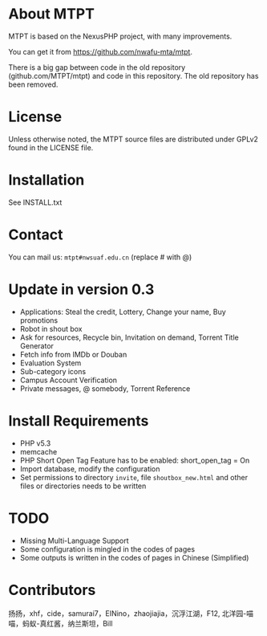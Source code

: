 # About MTPT

MTPT is based on the NexusPHP project, with many improvements.

You can get it from https://github.com/nwafu-mta/mtpt.

There is a big gap between code in the old repository (github.com/MTPT/mtpt) and code in this repository. The old repository has been removed.

# License

Unless otherwise noted, the MTPT source files are distributed under GPLv2 found in the LICENSE file.

# Installation

See INSTALL.txt

# Contact

You can mail us: `mtpt#nwsuaf.edu.cn` (replace # with @)

# Update in version 0.3

* Applications: Steal the credit, Lottery, Change your name, Buy promotions
* Robot in shout box
* Ask for resources, Recycle bin, Invitation on demand, Torrent Title Generator
* Fetch info from IMDb or Douban
* Evaluation System
* Sub-category icons
* Campus Account Verification
* Private messages, @ somebody, Torrent Reference

# Install Requirements

* PHP v5.3
* memcache
* PHP Short Open Tag Feature has to be enabled: short_open_tag = On
* Import database, modify the configuration
* Set permissions to directory `invite`, file `shoutbox_new.html` and other files or directories needs to be written

# TODO

* Missing Multi-Language Support
* Some configuration is mingled in the codes of pages
* Some outputs is written in the codes of pages in Chinese (Simplified)


# Contributors

扬扬，xhf，cide，samurai7，EINino，zhaojiajia，沉浮江湖，F12, 北洋园-喵喵，蚂蚁-真红酱，纳兰斯坦，Bill
